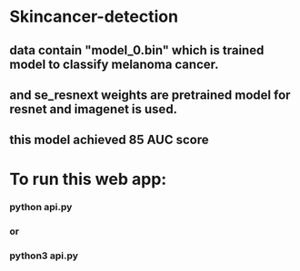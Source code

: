 # Skincancer-detection

## data contain "model_0.bin" which is trained model to classify melanoma cancer.
## and se_resnext weights are pretrained model for resnet and imagenet is used.
## this model achieved 85 AUC score  

# To run this web app:

###  python api.py
###     or
###  python3 api.py


